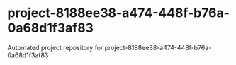 # project-8188ee38-a474-448f-b76a-0a68d1f3af83
Automated project repository for project-8188ee38-a474-448f-b76a-0a68d1f3af83
